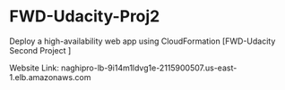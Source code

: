 # FWD-Udacity-Proj2
Deploy a high-availability web app using CloudFormation [FWD-Udacity Second Project ]

Website Link:
naghipro-lb-9i14m1ldvg1e-2115900507.us-east-1.elb.amazonaws.com
